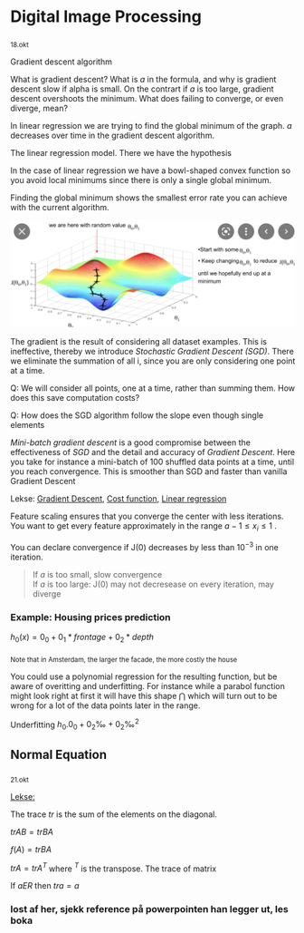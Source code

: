 # Digital Image Processing
<sub>18.okt</sub>

Gradient descent algorithm

What is gradient descent?
What is $a$ in the formula, and why is gradient descent slow if alpha is small. On the contrart if $a$ is too large, gradient descent overshoots the minimum. What does failing to converge, or even diverge, mean?

In linear regression we are trying to find the global minimum of the graph. $a$ decreases over time in the gradient descent algorithm.

The linear regression model. There we have the hypothesis

In the case of linear regression we have a bowl-shaped convex function so you avoid local minimums since there is only a single global minimum.

Finding the global minimum shows the smallest error rate you can achieve with the current algorithm. 

![Gradient Descent](./img/gradient.png)

The gradient is the result of considering all dataset examples. This is ineffective, thereby we introduce _Stochastic Gradient Descent (SGD)_. There we eliminate the summation of all i, since you are only considering one point at a time. 

Q: We will consider all points, one at a time, rather than summing them. How does this save computation costs?

Q: How does the SGD algorithm follow the slope even though single elements

_Mini-batch gradient descent_ is a good compromise between the effectiveness of _SGD_ and the detail and accuracy of _Gradient Descent_. Here you take for instance a mini-batch of 100 shuffled data points at a time, until you reach convergence. This is smoother than SGD and faster than vanilla Gradient Descent


Lekse: [Gradient Descent](https://builtin.com/data-science/gradient-descent), [Cost function](https://towardsdatascience.com/machine-learning-fundamentals-via-linear-regression-41a5d11f5220), [Linear regression](https://towardsdatascience.com/coding-deep-learning-for-beginners-linear-regression-part-2-cost-function-49545303d29f)


Feature scaling ensures that you converge the center with less iterations. You want to get every feature approximately in the range  $a-1 ≤ x_i ≤ 1$ . 

You can declare convergence if J(0) decreases by less than $10^{-3}$ in one iteration.


> If $a$ is too small, slow convergence <br>
> If $a$ is too large: J(0) may not decresease on every iteration, may diverge

### Example: Housing prices prediction
$h_0(x)=0_0+0_1*frontage+0_2*depth$

<sub>Note that in Amsterdam, the larger the facade, the more costly the house</sub>

You could use a polynomial regression for the resulting function, but be aware of overitting and underfitting. For instance while a parabol function might look right at first it will have this shape $\bigcap$ which will turn out to be wrong for a lot of the data points later in the range.

Underfitting $h_0. 0_0 + 0_2 ‰ + 0_2 ‰^2$

## Normal Equation
<sub>21.okt</sub>

[Lekse: ](https://towardsdatascience.com/machine-leaning-cost-function-and-gradient-descend-75821535b2ef)

The trace $tr$ is the sum of the elements on the diagonal. 

$tr AB = tr BA$

$f(A) = tr BA$

$tr A = tr A^T$ where $^T$ is the transpose. The trace of matrix

If $a E R$ then $tr a = a$

### lost af her, sjekk reference på powerpointen han legger ut, les boka
